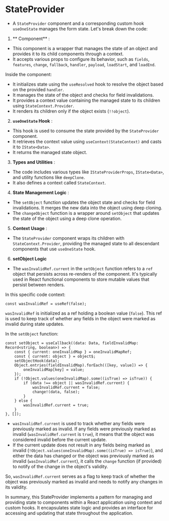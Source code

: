 # StateProvider

- A `StateProvider` component and a corresponding custom hook `useOneState` manages the form state. Let's break down the code: 

1. ** Component** :

- This component is a wrapper that manages the state of an object and provides it to its child components through a context. 
- It accepts various props to configure its behavior, such as `fields`, `features`, `change`, `fallback`, `handler`, `payload`, `loadStart`, and `loadEnd`. 

Inside the component: 

- It initializes state using the `useResolved` hook to resolve the object based on the provided `handler`.
- It manages the state of the object and checks for field invalidations. 
- It provides a context value containing the managed state to its children using `StateContext.Provider`. 
- It renders its children only if the object exists (`!!object`). 

2. **`useOneState` Hook** : 
- This hook is used to consume the state provided by the `StateProvider` component. 
- It retrieves the context value using `useContext(StateContext)` and casts it to `IState<Data>`.
- It returns the managed state object. 

3. **Types and Utilities** : 

- The code includes various types like `IStateProviderProps`, `IState<Data>`, and utility functions like `deepClone`. 
- It also defines a context called `StateContext`. 

4. **State Management Logic** :

- The `setObject` function updates the object state and checks for field invalidations. It merges the new data into the object using deep cloning. 
- The `changeObject` function is a wrapper around `setObject` that updates the state of the object using a deep clone operation. 

5. **Context Usage** : 

- The `StateProvider` component wraps its children with `StateContext.Provider`, providing the managed state to all descendant components that use `useOneState` hook.

6. **setObject Logic**

- The `wasInvalidRef.current` in the `setObject` function refers to a `ref` object that persists across re-renders of the component. It's typically used in React functional components to store mutable values that persist between renders.

In this specific code context:

```tsx
const wasInvalidRef = useRef(false);
```

`wasInvalidRef` is initialized as a ref holding a boolean value (`false`). This ref is used to keep track of whether any fields in the object were marked as invalid during state updates.

In the `setObject` function:

```tsx
const setObject = useCallback((data: Data, fieldInvalidMap: Record<string, boolean>) => {
    const { current: oneInvalidMap } = oneInvalidMapRef;
    const { current: object } = object$;
    setObjectHook(data);
    Object.entries(fieldInvalidMap).forEach(([key, value]) => {
        oneInvalidMap[key] = value;
    });
    if (!Object.values(oneInvalidMap).some((isTrue) => isTrue)) {
        if (data !== object || wasInvalidRef.current) {
            wasInvalidRef.current = false;
            change!(data, false);
        }
    } else {
        wasInvalidRef.current = true;
    }
}, []);
```
 
- `wasInvalidRef.current` is used to track whether any fields were previously marked as invalid. If any fields were previously marked as invalid (`wasInvalidRef.current` is `true`), it means that the object was considered invalid before the current update. 
- If the current update does not result in any fields being marked as invalid (`!Object.values(oneInvalidMap).some((isTrue) => isTrue)`), and either the data has changed or the object was previously marked as invalid (`wasInvalidRef.current`), it calls the `change` function (if provided) to notify of the change in the object's validity.

So, `wasInvalidRef.current` serves as a flag to keep track of whether the object was previously marked as invalid and needs to notify any changes in its validity.

In summary, this StateProvider implements a pattern for managing and providing state to components within a React application using context and custom hooks. It encapsulates state logic and provides an interface for accessing and updating that state throughout the application.
